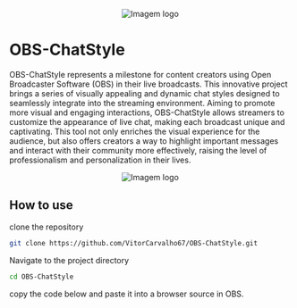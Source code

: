 <p align="center">
  <img src="https://github.com/VitorCarvalho67/OBS-ChatStyle/assets/102667323/77bc3674-bdf1-4a26-8ac5-baca26af457d" alt="Imagem logo" />
</p>

# OBS-ChatStyle

OBS-ChatStyle represents a milestone for content creators using Open Broadcaster Software (OBS) in their live broadcasts. This innovative project brings a series of visually appealing and dynamic chat styles designed to seamlessly integrate into the streaming environment. Aiming to promote more visual and engaging interactions, OBS-ChatStyle allows streamers to customize the appearance of live chat, making each broadcast unique and captivating. This tool not only enriches the visual experience for the audience, but also offers creators a way to highlight important messages and interact with their community more effectively, raising the level of professionalism and personalization in their lives.

<p align="center">
  <img src="https://github.com/VitorCarvalho67/Grafhy-SSM/assets/102667323/7830c08b-7516-4103-b307-ed89eae80adf" alt="Imagem logo" />
</p>

## How to use

clone the repository
```bash
git clone https://github.com/VitorCarvalho67/OBS-ChatStyle.git
```

Navigate to the project directory
```bash
cd OBS-ChatStyle
```

copy the code below and paste it into a browser source in OBS.
